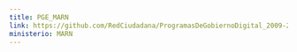 ```yaml
---
title: PGE_MARN
link: https://github.com/RedCiudadana/ProgramasDeGobiernoDigital_2009-2023/raw/main/PGE_MARN.pdf
ministerio: MARN
---
```

